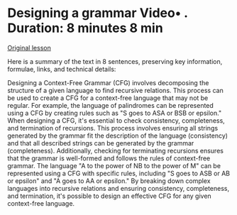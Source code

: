 # Designing a grammar Video• . Duration: 8 minutes 8 min

[Original lesson](https://www.coursera.org/learn/uol-fundamentals-of-computer-science/lecture/Gpos7/designing-a-grammar)

Here is a summary of the text in 8 sentences, preserving key information, formulae, links, and technical details:

Designing a Context-Free Grammar (CFG) involves decomposing the structure of a given language to find recursive relations. This process can be used to create a CFG for a context-free language that may not be regular. For example, the language of palindromes can be represented using a CFG by creating rules such as "S goes to ASA or BSB or epsilon." When designing a CFG, it's essential to check consistency, completeness, and termination of recursions. This process involves ensuring all strings generated by the grammar fit the description of the language (consistency) and that all described strings can be generated by the grammar (completeness). Additionally, checking for terminating recursions ensures that the grammar is well-formed and follows the rules of context-free grammar. The language "A to the power of NB to the power of M" can be represented using a CFG with specific rules, including "S goes to ASB or AB or epsilon" and "A goes to AA or epsilon." By breaking down complex languages into recursive relations and ensuring consistency, completeness, and termination, it's possible to design an effective CFG for any given context-free language.

